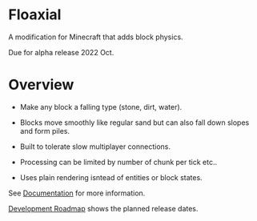 # Floaxial
A modification for Minecraft that adds block physics.

Due for alpha release 2022 Oct.

# Overview

  - Make any block a falling type (stone, dirt, water).
  
  - Blocks move smoothly like regular sand but can also fall down slopes and form piles.
  
  - Built to tolerate slow multiplayer connections.
  
  - Processing can be limited by number of chunk per tick etc..
  
  - Uses plain rendering isntead of entities or block states.
  
See [Documentation](https://github.com/MattJohns/Floaxial/wiki/Floaxial-Documentation) for more information.

[Development Roadmap](https://github.com/MattJohns/Floaxial/wiki/Development-Roadmap) shows the planned release dates. 
